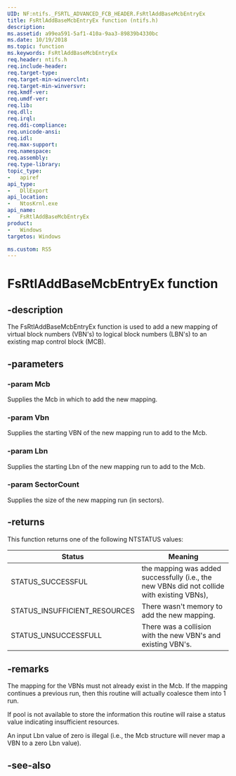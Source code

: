 ```yaml
---
UID: NF:ntifs._FSRTL_ADVANCED_FCB_HEADER.FsRtlAddBaseMcbEntryEx
title: FsRtlAddBaseMcbEntryEx function (ntifs.h)
description:
ms.assetid: a99ea591-5af1-410a-9aa3-89839b4330bc
ms.date: 10/19/2018
ms.topic: function
ms.keywords: FsRtlAddBaseMcbEntryEx
req.header: ntifs.h
req.include-header:
req.target-type:
req.target-min-winverclnt:
req.target-min-winversvr:
req.kmdf-ver:
req.umdf-ver:
req.lib:
req.dll:
req.irql: 
req.ddi-compliance:
req.unicode-ansi:
req.idl:
req.max-support:
req.namespace:
req.assembly:
req.type-library: 
topic_type: 
-	apiref
api_type: 
-	DllExport
api_location: 
-	NtosKrnl.exe
api_name: 
-	FsRtlAddBaseMcbEntryEx
product:
-	Windows
targetos: Windows

ms.custom: RS5
---
```


# FsRtlAddBaseMcbEntryEx function


## -description

The FsRtlAddBaseMcbEntryEx function is used to add a new mapping of virtual block numbers (VBN's) to logical block numbers (LBN's) to an existing map control block (MCB).

## -parameters

### -param Mcb

Supplies the Mcb in which to add the new mapping.

### -param Vbn

Supplies the starting VBN of the new mapping run to add to the Mcb.

### -param Lbn

Supplies the starting Lbn of the new mapping run to add to the Mcb.

### -param SectorCount
Supplies the size of the new mapping run (in sectors).

## -returns
This function returns one of the following NTSTATUS values:

Status|Meaning
---|----
STATUS_SUCCESSFUL|the mapping was added successfully (i.e., the new VBNs did not collide with existing VBNs),
STATUS_INSUFFICIENT_RESOURCES|There wasn't memory to add the new mapping.
STATUS_UNSUCCESSFULL|There was a collision with the new VBN's and existing VBN's.

## -remarks

The mapping for the VBNs must not already exist in the Mcb.  If the
mapping continues a previous run, then this routine will actually coalesce
them into 1 run.

If pool is not available to store the information this routine will raise a
status value indicating insufficient resources.

An input Lbn value of zero is illegal (i.e., the Mcb structure will never
map a VBN to a zero Lbn value).

## -see-also
